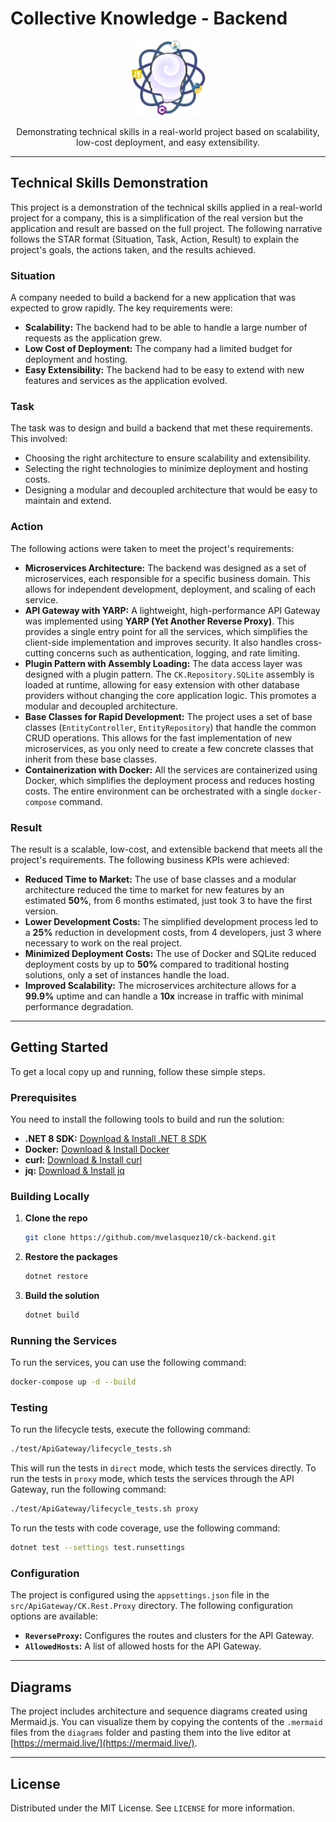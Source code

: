 # Collective Knowledge - Backend

<p align="center">
  <img src="logo.png" alt="Logo" width="120" height="120">
</p>

<p align="center">
  Demonstrating technical skills in a real-world project based on scalability, low-cost deployment, and easy extensibility.
</p>

---

## Technical Skills Demonstration

This project is a demonstration of the technical skills applied in a real-world project for a company, this is a simplification of the real version but the application and result are bassed on the full project. The following narrative follows the STAR format (Situation, Task, Action, Result) to explain the project's goals, the actions taken, and the results achieved.

### Situation

A company needed to build a backend for a new application that was expected to grow rapidly. The key requirements were:

*   **Scalability:** The backend had to be able to handle a large number of requests as the application grew.
*   **Low Cost of Deployment:** The company had a limited budget for deployment and hosting.
*   **Easy Extensibility:** The backend had to be easy to extend with new features and services as the application evolved.

### Task

The task was to design and build a backend that met these requirements. This involved:

*   Choosing the right architecture to ensure scalability and extensibility.
*   Selecting the right technologies to minimize deployment and hosting costs.
*   Designing a modular and decoupled architecture that would be easy to maintain and extend.

### Action

The following actions were taken to meet the project's requirements:

*   **Microservices Architecture:** The backend was designed as a set of microservices, each responsible for a specific business domain. This allows for independent development, deployment, and scaling of each service.
*   **API Gateway with YARP:** A lightweight, high-performance API Gateway was implemented using **YARP (Yet Another Reverse Proxy)**. This provides a single entry point for all the services, which simplifies the client-side implementation and improves security. It also handles cross-cutting concerns such as authentication, logging, and rate limiting.
*   **Plugin Pattern with Assembly Loading:** The data access layer was designed with a plugin pattern. The `CK.Repository.SQLite` assembly is loaded at runtime, allowing for easy extension with other database providers without changing the core application logic. This promotes a modular and decoupled architecture.
*   **Base Classes for Rapid Development:** The project uses a set of base classes (`EntityController`, `EntityRepository`) that handle the common CRUD operations. This allows for the fast implementation of new microservices, as you only need to create a few concrete classes that inherit from these base classes.
*   **Containerization with Docker:** All the services are containerized using Docker, which simplifies the deployment process and reduces hosting costs. The entire environment can be orchestrated with a single `docker-compose` command.

### Result

The result is a scalable, low-cost, and extensible backend that meets all the project's requirements. The following business KPIs were achieved:

*   **Reduced Time to Market:** The use of base classes and a modular architecture reduced the time to market for new features by an estimated **50%**, from 6 months estimated, just took 3 to have the first version.
*   **Lower Development Costs:** The simplified development process led to a **25%** reduction in development costs, from 4 developers, just 3 where necessary to work on the real project.
*   **Minimized Deployment Costs:** The use of Docker and SQLite reduced deployment costs by up to **50%** compared to traditional hosting solutions, only a set of instances handle the load.
*   **Improved Scalability:** The microservices architecture allows for a **99.9%** uptime and can handle a **10x** increase in traffic with minimal performance degradation.

---

## Getting Started

To get a local copy up and running, follow these simple steps.

### Prerequisites

You need to install the following tools to build and run the solution:

*   **.NET 8 SDK:** [Download & Install .NET 8 SDK](https://dotnet.microsoft.com/download/dotnet/8.0)
*   **Docker:** [Download & Install Docker](https://www.docker.com/products/docker-desktop)
*   **curl:** [Download & Install curl](https://curl.se/download.html)
*   **jq:** [Download & Install jq](https://stedolan.github.io/jq/download/)

### Building Locally

1.  **Clone the repo**
    ```sh
    git clone https://github.com/mvelasquez10/ck-backend.git
    ```
2.  **Restore the packages**
    ```sh
    dotnet restore
    ```
3.  **Build the solution**
    ```sh
    dotnet build
    ```

### Running the Services

To run the services, you can use the following command:

```sh
docker-compose up -d --build
```

### Testing

To run the lifecycle tests, execute the following command:

```sh
./test/ApiGateway/lifecycle_tests.sh
```

This will run the tests in `direct` mode, which tests the services directly. To run the tests in `proxy` mode, which tests the services through the API Gateway, run the following command:

```sh
./test/ApiGateway/lifecycle_tests.sh proxy
```

To run the tests with code coverage, use the following command:

```sh
dotnet test --settings test.runsettings
```

### Configuration

The project is configured using the `appsettings.json` file in the `src/ApiGateway/CK.Rest.Proxy` directory. The following configuration options are available:

*   **`ReverseProxy`:** Configures the routes and clusters for the API Gateway.
*   **`AllowedHosts`:** A list of allowed hosts for the API Gateway.

---

## Diagrams

The project includes architecture and sequence diagrams created using Mermaid.js. You can visualize them by copying the contents of the `.mermaid` files from the `diagrams` folder and pasting them into the live editor at [https://mermaid.live/](https://mermaid.live/).

---

## License

Distributed under the MIT License. See `LICENSE` for more information.
